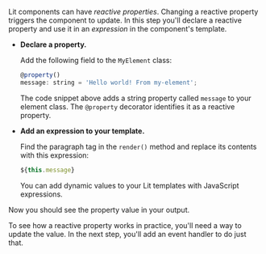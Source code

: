 Lit components can have _reactive properties_. Changing a reactive property triggers the component to update. In this step you'll declare a reactive property and use it in an _expression_ in the component's template.

*   **Declare a property.**

    Add the following field to the `MyElement` class:

    ```js
    @property()
    message: string = 'Hello world! From my-element';
    ```

    The code snippet above adds a string property called `message` to your element class. The `@property` decorator identifies it as a reactive property.

*   **Add an expression to your template.**

    Find the paragraph tag in the `render()` method and replace its contents with this expression:

    ```js
    ${this.message}
    ````

    You can add dynamic values to your Lit templates with JavaScript expressions.

Now you should see the property value in your output.

To see how a reactive property works in practice, you'll need a way to update the value. In the next step, you'll add an event handler to do just that.
